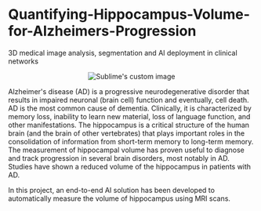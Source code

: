 # Quantifying-Hippocampus-Volume-for-Alzheimers-Progression
3D medical image analysis, segmentation and AI deployment in clinical networks
<p align="center">
  <img src="https://user-images.githubusercontent.com/13916713/109415796-f1375c00-7a0e-11eb-98f0-2c209b7b5d48.gif" alt="Sublime's custom image"/>
</p>
Alzheimer's disease (AD) is a progressive neurodegenerative disorder that results in impaired neuronal (brain cell) function and eventually, cell death. AD is the most common cause of dementia. Clinically, it is characterized by memory loss, inability to learn new material, loss of language function, and other manifestations. The hippocampus is a critical structure of the human brain (and the brain of other vertebrates) that plays important roles in the consolidation of information from short-term memory to long-term memory. The measurement of hippocampal volume has proven useful to diagnose and track progression in several brain disorders, most notably in AD. Studies have shown a reduced volume of the hippocampus in patients with AD. 


In this project, an end-to-end AI solution has been developed to automatically measure the volume of hippocampus using MRI scans.

